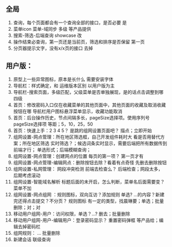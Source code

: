 ## 全局
1. 查询，每个页面都会有一个查询全部的接口，是否必要
   是
2. 菜单icon 菜单-域同步 多级
   等产品提供
3. 搜索-筛选-后端查询
   showcase 改
4. 操作结束必查询，第一页还是当前页，筛选和排序是否保留
   第一页
5. 分页器提示文字，没有x/x页的接口
   去掉

## 用户版：
1. 原型上一些异常图标，原本是长什么
   需要安装字体
2. 导航栏：样式确定，和 运维版本区别
   以用户版为主
3. 导航栏-搜索页面，多级匹配，父级菜单是否单独展现，是的话点击调整到哪
   四级
4. 首页：修改密码入口仅在收藏菜单的其他页面中，其他页面的收藏及取消收藏按钮在哪
   导航栏用户图标悬浮菜单显示，收藏功能取消
5. 首页：后台操作历史，节点间隔多长，pageSize选择项。使用序列号pageSize选择项
   等距；5，10，25，50
6. 首页：快速上手：2 3 4 5？ 是跳的组网设置页面吧？
   描点；立即开始
7. 组网设置-网点管理：所在地区筛选框，自己开发组件耗时大 看是否用替代方案；所在地区筛选 实时筛选？；候选词条实时显示，需要后端把所有数据传到前端才行；
   单选形式；后端模糊查询；
8. 组网设置-网点管理：创建网点的位置 每页的第一项？
   第一页才有
9. 组网设置-网点管理-编辑网点：删除按钮去除？看着有点奇怪
   先删去删除按钮
10. 组网设置-私网管理： 网段冲突检测 前端去检查么？
   后端检查；网段太多，后期考虑滚动
10. 组网设置-智能域名解析 标题后面的未开启，怎么判断，菜单名后面需要变？
  菜单不加
11. 组网设置-网点组网 ：规则图标，双向互访？添加规则 单选? ...的内容？新建完还得点击提交？不分页？
  规则图标 有一定的类型，找晨琳要；单选；批量删除；对；对
12. 移动用户组网-用户：访问权限，单选？...?
  删去；批量删除
13. 移动用户组网-用户-编辑用户：登录密码显示？
  重置密码弹框 等产品给；编辑去掉密码栏
14. 组网规则： ...
  批量删除
15. 新建会话 联级查询